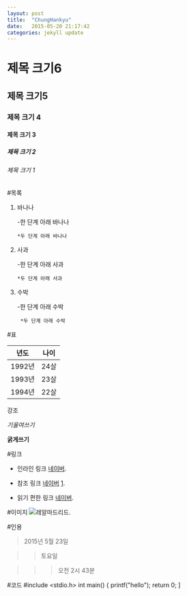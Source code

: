 ```yaml
---
layout: post
title:  "ChungHankyu"
date:   2015-05-20 21:17:42
categories: jekyll update
---
```

# 제목 크기6

## 제목 크기5

### 제목 크기 4

#### 제목 크기 3

##### 제목 크기 2

###### 제목 크기 1

#목록

1.  바나나

    -한 단계 아래 바나나

        *두 단계 아래 바나나

2.  사과

    -한 단계 아래 사과

        *두 단계 아래 사과

3. 수박

    -한 단계 아래 수박

        *두 단계 아래 수박

#표 
  
년도     | 나이
-------- | ---
1992년   | 24살
1993년   | 23살
1994년   | 22살

강조

*기울여쓰기*

**굵게쓰기**

#링크

* 인라인 링크 [네이버](http://www.naver.com/).

* 참조 링크 [네이버] [1].

* 읽기 편한 링크 [네이버].

[1]: http://www.naver.com/
[네이버]: http://www.naver.com/

#이미지
![레알마드리드](http://cfile4.uf.tistory.com/image/192BBF3E4E836C6612E404).

#인용

> 2015년 5월 23일

>> 토요일

>>> 오전 2시 43분

#코드
    #include <stdio.h>
    int main()
    {
        printf("hello");
        return 0;
    ]

